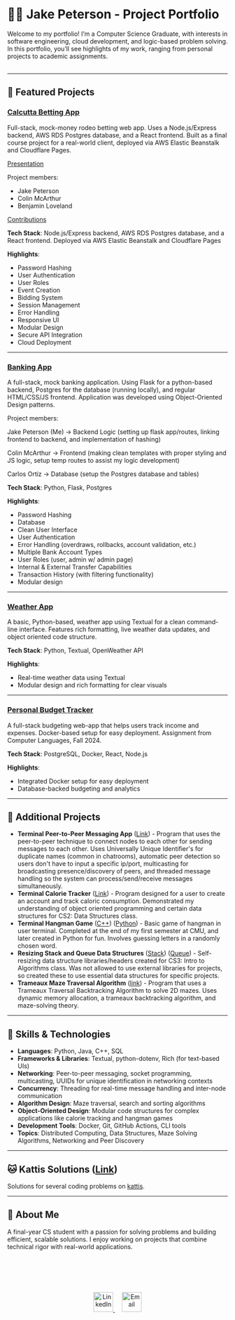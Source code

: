 <link rel="stylesheet" href="style.css">

# 🧑‍💻 Jake Peterson - Project Portfolio

Welcome to my portfolio! I’m a Computer Science Graduate, with interests in software engineering, cloud development, and logic-based problem solving. In this portfolio, you’ll see highlights of my work, ranging from personal projects to academic assignments.<br><br>

---

## 🚀 Featured Projects

### [Calcutta Betting App](https://github.com/camcarthur/lucke-frontend)
Full-stack, mock-money rodeo betting web app. Uses a Node.js/Express backend, AWS RDS Postgres database, and a React frontend. Built as a final course project for a real-world client, deployed via AWS Elastic Beanstalk and Cloudflare Pages.

[Presentation](./projects/calcutta/calcuttaShowcase.pptx)

Project members:

- Jake Peterson
- Colin McArthur
- Benjamin Loveland

[Contributions](./projects/calcutta/contributions.md)

**Tech Stack**: Node.js/Express backend, AWS RDS Postgres database, and a React frontend. Deployed via AWS Elastic Beanstalk and Cloudflare Pages

**Highlights**:
- Password Hashing
- User Authentication
- User Roles
- Event Creation
- Bidding System
- Session Management
- Error Handling
- Responsive UI
- Modular Design
- Secure API Integration
- Cloud Deployment

---

### [Banking App](./projects/oop-final-fa24/README.md)
A full-stack, mock banking application. Using Flask for a python-based backend, Postgres for the database (running locally), and regular HTML/CSS/JS frontend. Application was developed using Object-Oriented Design patterns. 

Project members:

Jake Peterson (Me) -> Backend Logic (setting up flask app/routes, linking frontend to backend, and implementation of hashing)

Colin McArthur -> Frontend (making clean templates with proper styling and JS logic, setup temp routes to assist my logic development)

Carlos Ortiz -> Database (setup the Postgres database and tables)

**Tech Stack**: Python, Flask, Postgres

**Highlights**:
- Password Hashing
- Database
- Clean User Interface
- User Authentication
- Error Handling (overdraws, rollbacks, account validation, etc.)
- Multiple Bank Account Types
- User Roles (user, admin w/ admin page)
- Internal & External Transfer Capabilities
- Transaction History (with filtering functionality)
- Modular design

---

### [Weather App](./projects/weather_app/)
A basic, Python-based, weather app using Textual for a clean command-line interface. Features rich formatting, live weather data updates, and object oriented code structure.

**Tech Stack**: Python, Textual, OpenWeather API  

**Highlights**:
- Real-time weather data using Textual
- Modular design and rich formatting for clear visuals

---

### [Personal Budget Tracker](./projects/budget_tracker/README.md)
A full-stack budgeting web-app that helps users track income and expenses. Docker-based setup for easy deployment. Assignment from Computer Languages, Fall 2024.

**Tech Stack**: PostgreSQL, Docker, React, Node.js  

**Highlights**:
- Integrated Docker setup for easy deployment
- Database-backed budgeting and analytics

---

## 📂 Additional Projects

- **Terminal Peer-to-Peer Messaging App** ([Link](./projects/p2pApp/)) - Program that uses the peer-to-peer technique to connect nodes to each other for sending messages to each other. Uses Universally Unique Identifier's for duplicate names (common in chatrooms), automatic peer detection so users don't have to input a specific ip/port, multicasting for broadcasting presence/discovery of peers, and threaded message handling so the system can process/send/receive messages simultaneously.
- **Terminal Calorie Tracker** ([Link](https://github.com/your-username/distributed_computing_presentation)) - Program designed for a user to create an account and track caloric consumption. Demonstrated my understanding of object oriented programming and certain data structures for CS2: Data Structures class.
- **Terminal Hangman Game** ([C++](./projects/hangman_cpp/)) ([Python](./projects/hangman_python/)) - Basic game of hangman in user terminal. Completed at the end of my first semester at CMU, and later created in Python for fun. Involves guessing letters in a randomly chosen word.
- **Resizing Stack and Queue Data Structures** ([Stack](./projects/resizing_stackqueue/resizingStack.h)) ([Queue](./projects/resizing_stackqueue/resizingQueue.h)) - Self-resizing data structure libraries/headers created for CS3: Intro to Algorithms class. Was not allowed to use external libraries for projects, so created these to use essential data structures for specific projects.
- **Trameaux Maze Traversal Algorithm** ([link](./projects/trameauxMazeTraversal/)) - Program that uses a Trameaux Traversal Backtracking Algorithm to solve 2D mazes. Uses dynamic memory allocation, a trameaux backtracking algorithm, and maze-solving theory.


---

## 🔧 Skills & Technologies

- **Languages**: Python, Java, C++, SQL
- **Frameworks & Libraries**: Textual, python-dotenv, Rich (for text-based UIs)
- **Networking**: Peer-to-peer messaging, socket programming, multicasting, UUIDs for unique identification in networking contexts
- **Concurrency**: Threading for real-time message handling and inter-node communication
- **Algorithm Design**: Maze traversal, search and sorting algorithms
- **Object-Oriented Design**: Modular code structures for complex applications like calorie tracking and hangman games
- **Development Tools**: Docker, Git, GitHub Actions, CLI tools
- **Topics**: Distributed Computing, Data Structures, Maze Solving Algorithms, Networking and Peer Discovery

---

## 🐱 Kattis Solutions ([Link](./kattis/README.md))
Solutions for several coding problems on [kattis](open.kattis.com/).
<br>

---

## 🌱 About Me

A final-year CS student with a passion for solving problems and building efficient, scalable solutions. I enjoy working on projects that combine technical rigor with real-world applications.


<br><br><br>



<div align="center" style="margin-top: 30px;">
  <a href="https://www.linkedin.com/in/jake-peterson-a39a76277/">
    <img src="https://img.icons8.com/metro/26/000000/linkedin.png" alt="LinkedIn" width="45" height="45">
  </a>
  &nbsp;&nbsp;&nbsp;
  <a href="mailto:jpeter1059@gmail.com">
    <img src="https://i.pinimg.com/originals/32/5a/4b/325a4bd7b5041b4455e9a0b64c92190d.png" alt="Email" width="45" height="45">
  </a>
</div>





